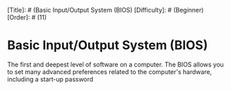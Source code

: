 [Title]: # (Basic Input/Output System (BIOS)
[Difficulty]: # (Beginner)
[Order]: # (11)

# Basic Input/Output System (BIOS)

The first and deepest level of software on a computer. The BIOS allows you to set many advanced preferences related to the computer's hardware, including a start-up password